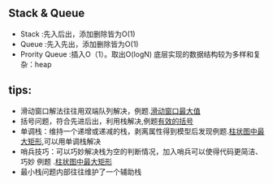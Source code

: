 ## Stack & Queue

* Stack :先入后出，添加删除皆为O(1)
* Queue :先入先出，添加删除皆为O(1)
* Prority Queue :插入O（1）。取出O(logN)
底层实现的数据结构较为多样和复杂：heap

## tips:
- 滑动窗口解法往往用双端队列解决，例题.[滑动窗口最大值](https://leetcode-cn.com/problems/sliding-window-maximum/)
- 括号问题，符合先进后出，利用栈解决,例题[有效的括号](https://leetcode-cn.com/problems/valid-parentheses/)
- 单调栈：维持一个递增或递减的栈，剥离属性得到模型后发现例题.[柱状图中最大矩形](https://leetcode-cn.com/problems/largest-rectangle-in-histogram/),可以用单调栈解决
- 哨兵技巧：可以巧妙解决栈为空的判断情况，加入哨兵可以使得代码更简洁、巧妙 例题 .[柱状图中最大矩形](https://leetcode-cn.com/problems/largest-rectangle-in-histogram/)
-   最小栈问题内部往往维护了一个辅助栈